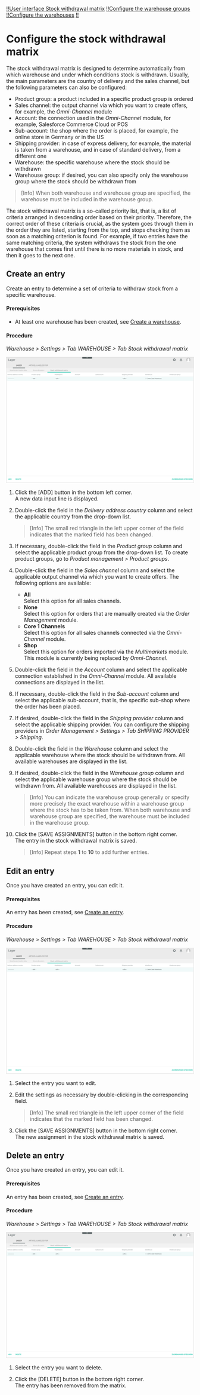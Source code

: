 
[!!User interface Stock withdrawal matrix](../UserInterface/to-be-determined)
[!!Configure the warehouse groups](./01_ConfigureWarehouseGroups.md)
[!!Configure the warehouses](./02_ConfigureWarehouses.md)
[!!](../Integration/.md)


# Configure the stock withdrawal matrix

The stock withdrawal matrix is designed to determine automatically from which warehouse and under which conditions stock is withdrawn. Usually, the main parameters are the country of delivery and the sales channel, but the following parameters can also be configured: 

- Product group: a product included in a specific product group is ordered 
- Sales channel: the output channel via which you want to create offers, for example, the *Omni-Channel* module 
- Account: the connection used in the *Omni-Channel* module, for example, Salesforce Commerce Cloud or POS 
- Sub-account: the shop where the order is placed, for example, the online store in Germany or in the US
- Shipping provider: in case of express delivery, for example, the material is taken from a warehouse, and in case of standard delivery, from a different one
- Warehouse: the specific warehouse where the stock should be withdrawn
- Warehouse group: if desired, you can also specify only the warehouse group where the stock should be withdrawn from

 > [Info] When both warehouse and warehouse group are specified, the warehouse must be included in the warehouse group.

The stock withdrawal matrix is a so-called priority list, that is, a list of criteria arranged in descending order based on their priority. Therefore, the correct order of these criteria is crucial, as the system goes through them in the order they are listed, starting from the top, and stops checking them as soon as a matching criterion is found. For example, if two entries have the same matching criteria, the system withdraws the stock from the one warehouse that comes first until there is no more materials in stock, and then it goes to the next one.   



## Create an entry

Create an entry to determine a set of criteria to withdraw stock from a specific warehouse.

#### Prerequisites  

- At least one warehouse has been created, see [Create a warehouse](./02_ConfigureWarehouses.md#create-a-warehouse).

#### Procedure

*Warehouse > Settings > Tab WAREHOUSE > Tab Stock withdrawal matrix*

![Stock withdrawal matrix](../../Assets/Screenshots/RetailSuiteWarehousing/Settings/Warehouse/StockWithdrawalMatrix/StockWithdrawalMatrix.png "[Stock withdrawal matrix]")

1. Click the [ADD] button in the bottom left corner.   
    A new data input line is displayed.

2. Double-click the field in the *Delivery address country* column and select the applicable country from the drop-down list.  

    > [Info] The small red triangle in the left upper corner of the field indicates that the marked field has been changed.  
    
3. If necessary, double-click the field in the *Product group* column and select the applicable product group from the drop-down list. To create product groups, go to *Product management > Product groups*.

[comment]: <> (Produktgruppe-Spalte weggelassen. Alte Funktion und keine Doku dafür.)

4. Double-click the field in the *Sales channel* column and select the applicable output channel via which you want to create offers. The following options are available: 

    - **All**  
        Select this option for all sales channels.
    - **None**  
        Select this option for orders that are manually created via the *Order Management* module.
    - **Core 1 Channels**  
        Select this option for all sales channels connected via the *Omni-Channel* module. 
    - **Shop**   
        Select this option for orders imported via the *Multimarkets* module. This module is currently being replaced by *Omni-Channel*.  

5. Double-click the field in the *Account* column and select the applicable connection established in the *Omni-Channel* module. All available connections are displayed in the list.

6. If necessary, double-click the field in the *Sub-account* column and select the applicable sub-account, that is, the specific sub-shop where the order has been placed.

7. If desired, double-click the field in the *Shipping provider* column and select the applicable shipping provider. You can configure the shipping providers in *Order Management > Settings > Tab SHIPPING PROVIDER > Shipping*.

8. Double-click the field in the *Warehouse* column and select the applicable warehouse where the stock should be withdrawn from. All available warehouses are displayed in the list.

9. If desired, double-click the field in the *Warehouse group* column and select the applicable warehouse group where the stock should be withdrawn from. All available warehouses are displayed in the list. 

    > [Info] You can indicate the warehouse group generally or specify more precisely the exact warehouse within a warehouse group where the stock has to be taken from. When both warehouse and warehouse group are specified, the warehouse must be included in the warehouse group.

10. Click the [SAVE ASSIGNMENTS] button in the bottom right corner.   
    The entry in the stock withdrawal matrix is saved.

    > [Info] Repeat steps **1** to **10** to add further entries.


## Edit an entry

Once you have created an entry, you can edit it.

#### Prerequisites  

An entry has been created, see [Create an entry](#create-an-entry). 

#### Procedure

*Warehouse > Settings > Tab WAREHOUSE > Tab Stock withdrawal matrix*

![Stock withdrawal matrix](../../Assets/Screenshots/RetailSuiteWarehousing/Settings/Warehouse/StockWithdrawalMatrix/StockWithdrawalMatrix.png "[Stock withdrawal matrix]")

1. Select the entry you want to edit.

2. Edit the settings as necessary by double-clicking in the corresponding field.  
    
    > [Info] The small red triangle in the left upper corner of the field indicates that the marked field has been changed.
    
3. Click the [SAVE ASSIGNMENTS] button in the bottom right corner.   
    The new assignment in the stock withdrawal matrix is saved.


## Delete an entry

Once you have created an entry, you can edit it.

#### Prerequisites  

An entry has been created, see [Create an entry](#create-an-entry). 

#### Procedure

*Warehouse > Settings > Tab WAREHOUSE > Tab Stock withdrawal matrix*

![Stock withdrawal matrix](../../Assets/Screenshots/RetailSuiteWarehousing/Settings/Warehouse/StockWithdrawalMatrix/StockWithdrawalMatrix.png "[Stock withdrawal matrix]")

1. Select the entry you want to delete.

2. Click the [DELETE] button in the bottom right corner.   
    The entry has been removed from the matrix.




